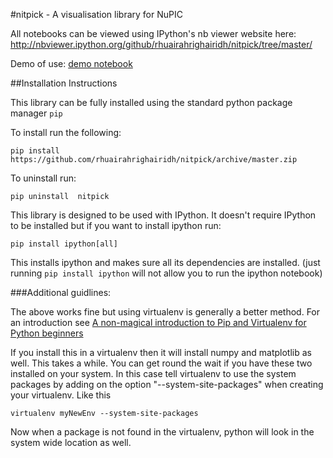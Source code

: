 #nitpick - A visualisation library for NuPIC

All notebooks can be viewed using IPython's nb viewer website here:  http://nbviewer.ipython.org/github/rhuairahrighairidh/nitpick/tree/master/

Demo of use: [demo notebook](http://nbviewer.ipython.org/github/rhuairahrighairidh/nitpick/blob/master/nitpick/documentation/demo.ipynb)


##Installation Instructions

This library can be fully installed using the standard python package manager ```pip```

To install run the following:

    pip install https://github.com/rhuairahrighairidh/nitpick/archive/master.zip

To uninstall run:

    pip uninstall  nitpick

This library is designed to be used with IPython. It doesn't require IPython to be installed but if you want to install ipython run:

    pip install ipython[all]
    
This installs ipython and makes sure all its dependencies are installed. (just running ```pip install ipython``` will not allow you to run the ipython notebook)

###Additional guidlines:

The above works fine but using virtualenv is generally a better method.
For an introduction see [A non-magical introduction to Pip and Virtualenv for Python beginners](http://www.dabapps.com/blog/introduction-to-pip-and-virtualenv-python/)

If you install this in a virtualenv then it will install numpy and matplotlib as well. This takes a while. You can get round the wait if you have these two installed on your system. In this case tell virtualenv to use the system packages by adding on the option "--system-site-packages" when creating your virtualenv. Like this

    virtualenv myNewEnv --system-site-packages

Now when a package is not found in the virtualenv, python will look in the system wide location as well.


